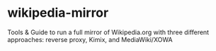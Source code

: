 # wikipedia-mirror
Tools &amp; Guide to run a full mirror of Wikipedia.org with three different approaches: reverse proxy, Kimix, and MediaWiki/XOWA
